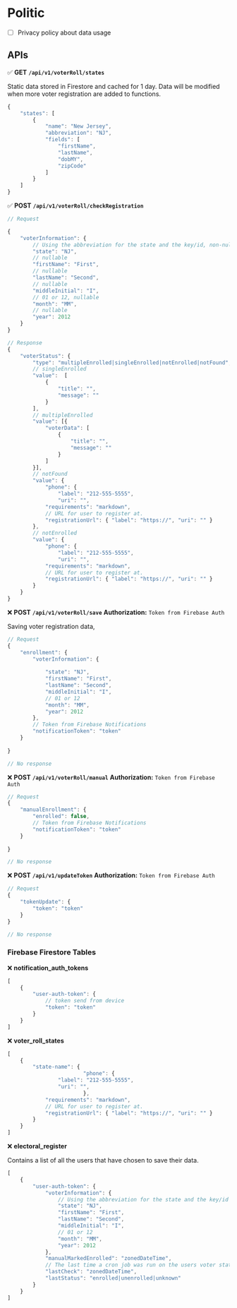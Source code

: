 # Politic


- [ ] Privacy policy about data usage



## APIs

:white_check_mark: **GET** **`/api/v1/voterRoll/states`**

Static data stored in Firestore and cached for 1 day. Data will be modified when more voter registration are added to functions.

```js
{
    "states": [
        {
            "name": "New Jersey",
            "abbreviation": "NJ",
            "fields": [
                "firstName",
                "lastName",
                "dobMY",
                "zipCode"
            ]
        }
    ]
}
```


:white_check_mark: **POST** **`/api/v1/voterRoll/checkRegistration`**


```js
// Request

{
    "voterInformation": {
        // Using the abbreviation for the state and the key/id, non-null
        "state": "NJ", 
        // nullable
        "firstName": "First", 
        // nullable
        "lastName": "Second", 
        // nullable
        "middleInitial": "I", 
        // 01 or 12, nullable
        "month": "MM", 
        // nullable
        "year": 2012 
    }
}

// Response
{
    "voterStatus": {
        "type": "multipleEnrolled|singleEnrolled|notEnrolled|notFound",
        // singleEnrolled
        "value":  [
            {
                "title": "",
                "message": ""
            }
        ],
        // multipleEnrolled
        "value": [{ 
            "voterData": [
                {
                    "title": "",
                    "message": ""
                }
            ]
        }],
        // notFound
        "value": { 
            "phone": { 
                "label": "212-555-5555",
                "uri": "",
            "requirements": "markdown",
            // URL for user to register at. 
            "registrationUrl": { "label": "https://", "uri": "" }
        },
        // notEnrolled 
        "value": { 
            "phone": { 
                "label": "212-555-5555",
                "uri": "",
            "requirements": "markdown",
            // URL for user to register at. 
            "registrationUrl": { "label": "https://", "uri": "" }
        }
    }
}
```



:x: **POST** **`/api/v1/voterRoll/save`**
**Authorization:** `Token from Firebase Auth`

Saving voter registration data, 

```js
// Request
{
    "enrollment": {
        "voterInformation": {
            
            "state": "NJ", 
            "firstName": "First",
            "lastName": "Second",
            "middleInitial": "I",
            // 01 or 12
            "month": "MM", 
            "year": 2012
        },
        // Token from Firebase Notifications
        "notificationToken": "token" 
    }
   
}

// No response
```

:x: **POST** **`/api/v1/voterRoll/manual`**
**Authorization:** `Token from Firebase Auth`


```js
// Request
{
    "manualEnrollment": {
        "enrolled": false,
        // Token from Firebase Notifications
        "notificationToken": "token" 
    }
   
}

// No response
```

:x: **POST** **`/api/v1/updateToken`**
**Authorization:** `Token from Firebase Auth`


```js
// Request
{
    "tokenUpdate": {
        "token": "token"
    }
}

// No response
```
### Firebase Firestore Tables


:x: **notification_auth_tokens**

```js
[
    {
        "user-auth-token": {
            // token send from device
            "token": "token" 
        }
    }
]
```

:x: **voter_roll_states**

```js
[
    {
        "state-name": {
                        "phone": { 
                "label": "212-555-5555",
                "uri": "",
                        },
            "requirements": "markdown",
            // URL for user to register at. 
            "registrationUrl": { "label": "https://", "uri": "" }
        }
    }
]
```

:x: **electoral_register**  

Contains a list of all the users that have chosen to save their data.

```js
[
    {
        "user-auth-token": {
            "voterInformation": {
                // Using the abbreviation for the state and the key/id
                "state": "NJ", 
                "firstName": "First",
                "lastName": "Second",
                "middleInitial": "I",
                // 01 or 12
                "month": "MM",
                "year": 2012
            },
            "manualMarkedEnrolled": "zonedDateTime",
            // The last time a cron job was run on the users voter status or the last time the user manually checked.
            "lastCheck": "zonedDateTime", 
            "lastStatus": "enrolled|unenrolled|unknown" 
        }
    }
]
```